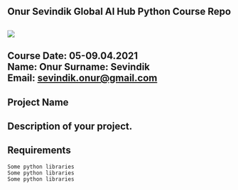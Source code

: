 Onur Sevindik Global AI Hub Python Course Repo
---
![](img/newlogo.png)
---
**Course Date:** 05-09.04.2021  
**Name:** Onur
**Surname:** Sevindik  
**Email:** sevindik.onur@gmail.com  
---
## Project Name
Description of your project.
---
## Requirements
```
Some python libraries
Some python libraries
Some python libraries
```
